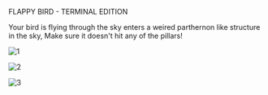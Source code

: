 FLAPPY BIRD - TERMINAL EDITION

Your bird is flying through the sky enters a weired parthernon like structure in the sky,
Make sure it doesn't hit any of the pillars!

![1](https://github.com/Computer4062/c-programmes/assets/87608466/dea5f6bc-e9b7-41c1-bfed-1e7a60bd7b43)

![2](https://github.com/Computer4062/c-programmes/assets/87608466/863c2d4e-55be-4197-8124-154630aa27e8)

![3](https://github.com/Computer4062/c-programmes/assets/87608466/611cde88-11c1-4d68-8115-e4b6c7027a78)
